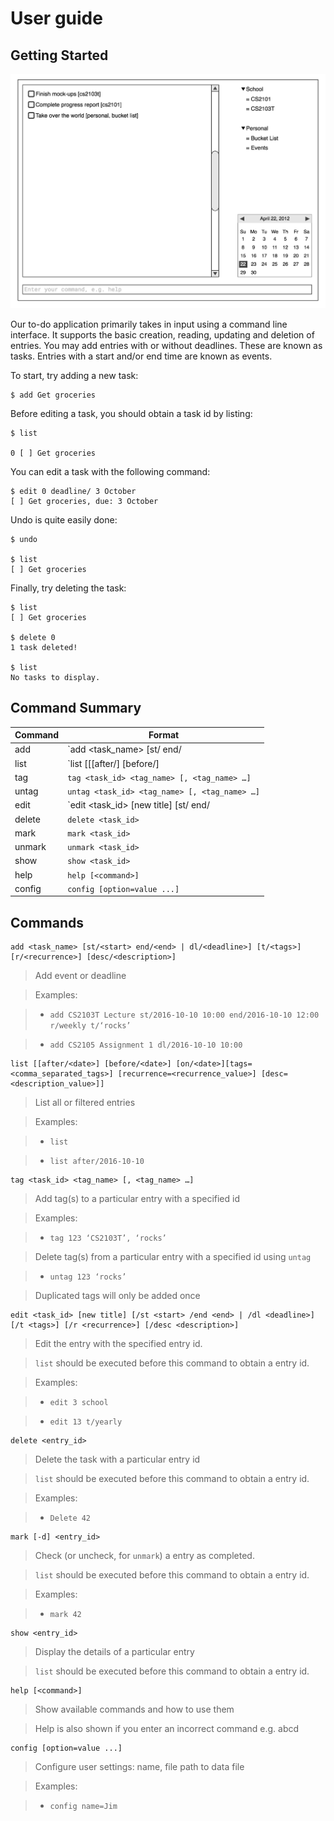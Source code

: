 User guide
===================

## Getting Started

![mockup](images/mockup.png)

Our to-do application primarily takes in input using a command line interface. It supports the basic creation, reading, updating and deletion of entries. You may add entries with or without deadlines. These are known as tasks. Entries with a start and/or end time are known as events.

To start, try adding a new task:

```
$ add Get groceries
```

Before editing a task, you should obtain a task id by listing:

```
$ list

0 [ ] Get groceries
```

You can edit a task with the following command:

```
$ edit 0 deadline/ 3 October
[ ] Get groceries, due: 3 October
```

Undo is quite easily done:

```
$ undo

$ list
[ ] Get groceries
```

Finally, try deleting the task:

```
$ list
[ ] Get groceries

$ delete 0
1 task deleted!

$ list
No tasks to display.
```

## Command Summary

| Command |Format |
| --- | --- |
|add|`add <task_name> [st/<start> end/<end> | dl/<deadline>] [t/<tags>]  [r/<recurrence>] [desc/<description>]`|
|list|`list [[[after/<date>] [before/<date>] | [on/<date>]][tags=<comma_separated_tags>] [recurrence=<recurrence_value>] [desc=<description_value>]]`|
|tag|`tag <task_id> <tag_name> [, <tag_name> …]`|
|untag|`untag <task_id> <tag_name> [, <tag_name> …]`|
|edit|`edit <task_id> [new title] [st/ <start> end/ <end> | deadline/ <deadline>] [t/ <tags>...] [r/ <recurrence>] [desc/ <description>]`|
|delete|`delete <task_id>`|
|mark|`mark <task_id>`|
|unmark|`unmark <task_id>`|
|show|`show <task_id>`|
|help|`help [<command>]`|
|config|`config [option=value ...]`|

## Commands

```
add <task_name> [st/<start> end/<end> | dl/<deadline>] [t/<tags>]  [r/<recurrence>] [desc/<description>]
```

> Add event or deadline

> Examples:


> - `add CS2103T Lecture st/2016-10-10 10:00 end/2016-10-10 12:00 r/weekly t/‘rocks’`

> - `add CS2105 Assignment 1 dl/2016-10-10 10:00`


```
list [[after/<date>] [before/<date>] [on/<date>][tags=<comma_separated_tags>] [recurrence=<recurrence_value>] [desc=<description_value>]]
```

> List all or filtered entries

> Examples:

> - `list`

> - `list after/2016-10-10`


```
tag <task_id> <tag_name> [, <tag_name> …]
```

> Add tag(s) to a particular entry with a specified id

> Examples:

> - `tag 123 ‘CS2103T’, ‘rocks’`

> Delete tag(s) from a particular entry with a specified id using `untag`

> - `untag 123 ‘rocks’`

> Duplicated tags will only be added once


```
edit <task_id> [new title] [/st <start> /end <end> | /dl <deadline>] [/t <tags>] [/r <recurrence>] [/desc <description>]
```

>  Edit the entry with the specified entry id.

>  `list` should be executed before this command to obtain a entry id.

> Examples:

> - `edit 3 school`

> - `edit 13 t/yearly`


```
delete <entry_id>
```
> Delete the task with a particular entry id

> `list` should be executed before this command to obtain a entry id.

> Examples:

> - `Delete 42`


```
mark [-d] <entry_id>
```

> Check (or uncheck, for `unmark`) a entry as completed.

> `list` should be executed before this command to obtain a entry id.

> Examples:

> - `mark 42`


```
show <entry_id>
```
> Display the details of a particular entry

> `list` should be executed before this command to obtain a entry id.


```
help [<command>]
```

> Show available commands and how to use them

> Help is also shown if you enter an incorrect command e.g. abcd


```
config [option=value ...]
```
> Configure user settings: name, file path to data file

> Examples:

> - `config name=Jim`
